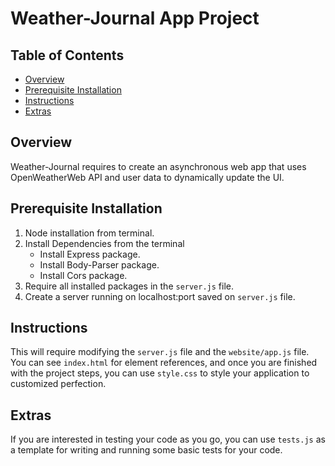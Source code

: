 # Weather-Journal App Project

## Table of Contents

* [Overview](#Overview)
* [Prerequisite Installation](#PrerequisiteInstallation)
* [Instructions](#Instructions)
* [Extras](#Extras)


## Overview
Weather-Journal requires to create an asynchronous web app that uses OpenWeatherWeb API and user data to dynamically update the UI. 

## Prerequisite Installation
1. Node installation from terminal.
2. Install Dependencies from the terminal
    - Install Express package.
    - Install Body-Parser package.
    - Install Cors package. 
3. Require all installed packages in the `server.js` file.
4. Create a server running on localhost:port saved on `server.js` file.



## Instructions
This will require modifying the `server.js` file and the `website/app.js` file. You can see `index.html` for element references, and once you are finished with the project steps, you can use `style.css` to style your application to customized perfection.

## Extras
If you are interested in testing your code as you go, you can use `tests.js` as a template for writing and running some basic tests for your code.

